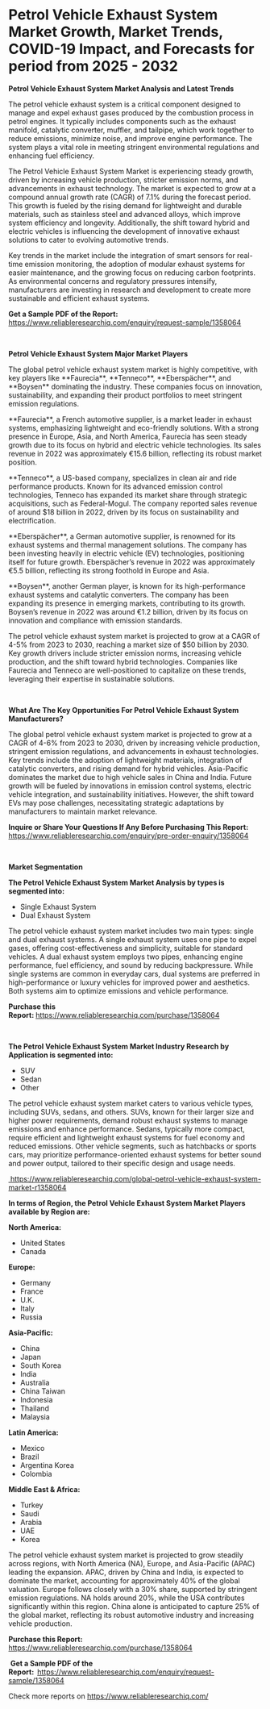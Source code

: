 <p><h1>Petrol Vehicle Exhaust System Market Growth, Market Trends, COVID-19 Impact, and Forecasts for period from 2025 - 2032</h1></p><p><strong>Petrol Vehicle Exhaust System Market Analysis and Latest Trends</strong></p>
<p><p>The petrol vehicle exhaust system is a critical component designed to manage and expel exhaust gases produced by the combustion process in petrol engines. It typically includes components such as the exhaust manifold, catalytic converter, muffler, and tailpipe, which work together to reduce emissions, minimize noise, and improve engine performance. The system plays a vital role in meeting stringent environmental regulations and enhancing fuel efficiency.</p><p>The Petrol Vehicle Exhaust System Market is experiencing steady growth, driven by increasing vehicle production, stricter emission norms, and advancements in exhaust technology. The market is expected to grow at a compound annual growth rate (CAGR) of 7.1% during the forecast period. This growth is fueled by the rising demand for lightweight and durable materials, such as stainless steel and advanced alloys, which improve system efficiency and longevity. Additionally, the shift toward hybrid and electric vehicles is influencing the development of innovative exhaust solutions to cater to evolving automotive trends.</p><p>Key trends in the market include the integration of smart sensors for real-time emission monitoring, the adoption of modular exhaust systems for easier maintenance, and the growing focus on reducing carbon footprints. As environmental concerns and regulatory pressures intensify, manufacturers are investing in research and development to create more sustainable and efficient exhaust systems.</p></p>
<p><strong>Get a Sample PDF of the Report:&nbsp;</strong> <a href="https://www.reliableresearchiq.com/enquiry/request-sample/1358064?utm_campaign=1088&utm_medium=2&utm_source=Github&utm_content=ia&utm_term=23012025&utm_id=petrol-vehicle-exhaust-system">https://www.reliableresearchiq.com/enquiry/request-sample/1358064</a></p>
<p>&nbsp;</p>
<p><strong>Petrol Vehicle Exhaust System Major Market Players</strong></p>
<p><p>The global petrol vehicle exhaust system market is highly competitive, with key players like **Faurecia**, **Tenneco**, **Eberspächer**, and **Boysen** dominating the industry. These companies focus on innovation, sustainability, and expanding their product portfolios to meet stringent emission regulations.</p><p>**Faurecia**, a French automotive supplier, is a market leader in exhaust systems, emphasizing lightweight and eco-friendly solutions. With a strong presence in Europe, Asia, and North America, Faurecia has seen steady growth due to its focus on hybrid and electric vehicle technologies. Its sales revenue in 2022 was approximately €15.6 billion, reflecting its robust market position.</p><p>**Tenneco**, a US-based company, specializes in clean air and ride performance products. Known for its advanced emission control technologies, Tenneco has expanded its market share through strategic acquisitions, such as Federal-Mogul. The company reported sales revenue of around $18 billion in 2022, driven by its focus on sustainability and electrification.</p><p>**Eberspächer**, a German automotive supplier, is renowned for its exhaust systems and thermal management solutions. The company has been investing heavily in electric vehicle (EV) technologies, positioning itself for future growth. Eberspächer’s revenue in 2022 was approximately €5.5 billion, reflecting its strong foothold in Europe and Asia.</p><p>**Boysen**, another German player, is known for its high-performance exhaust systems and catalytic converters. The company has been expanding its presence in emerging markets, contributing to its growth. Boysen’s revenue in 2022 was around €1.2 billion, driven by its focus on innovation and compliance with emission standards.</p><p>The petrol vehicle exhaust system market is projected to grow at a CAGR of 4-5% from 2023 to 2030, reaching a market size of $50 billion by 2030. Key growth drivers include stricter emission norms, increasing vehicle production, and the shift toward hybrid technologies. Companies like Faurecia and Tenneco are well-positioned to capitalize on these trends, leveraging their expertise in sustainable solutions.</p></p>
<p>&nbsp;</p>
<p><strong>What Are The Key Opportunities For Petrol Vehicle Exhaust System Manufacturers?</strong></p>
<p><p>The global petrol vehicle exhaust system market is projected to grow at a CAGR of 4-6% from 2023 to 2030, driven by increasing vehicle production, stringent emission regulations, and advancements in exhaust technologies. Key trends include the adoption of lightweight materials, integration of catalytic converters, and rising demand for hybrid vehicles. Asia-Pacific dominates the market due to high vehicle sales in China and India. Future growth will be fueled by innovations in emission control systems, electric vehicle integration, and sustainability initiatives. However, the shift toward EVs may pose challenges, necessitating strategic adaptations by manufacturers to maintain market relevance.</p></p>
<p><strong>Inquire or Share Your Questions If Any Before Purchasing This Report:</strong> <a href="https://www.reliableresearchiq.com/enquiry/pre-order-enquiry/1358064?utm_campaign=1088&utm_medium=2&utm_source=Github&utm_content=ia&utm_term=23012025&utm_id=petrol-vehicle-exhaust-system">https://www.reliableresearchiq.com/enquiry/pre-order-enquiry/1358064</a></p>
<p>&nbsp;</p>
<p><strong>Market Segmentation</strong></p>
<p><strong>The Petrol Vehicle Exhaust System Market Analysis by types is segmented into:</strong></p>
<p><ul><li>Single Exhaust System</li><li>Dual Exhaust System</li></ul></p>
<p><p>The petrol vehicle exhaust system market includes two main types: single and dual exhaust systems. A single exhaust system uses one pipe to expel gases, offering cost-effectiveness and simplicity, suitable for standard vehicles. A dual exhaust system employs two pipes, enhancing engine performance, fuel efficiency, and sound by reducing backpressure. While single systems are common in everyday cars, dual systems are preferred in high-performance or luxury vehicles for improved power and aesthetics. Both systems aim to optimize emissions and vehicle performance.</p></p>
<p><strong>Purchase this Report:&nbsp;</strong><a href="https://www.reliableresearchiq.com/purchase/1358064?utm_campaign=1088&utm_medium=2&utm_source=Github&utm_content=ia&utm_term=23012025&utm_id=petrol-vehicle-exhaust-system">https://www.reliableresearchiq.com/purchase/1358064</a></p>
<p>&nbsp;</p>
<p><strong>The Petrol Vehicle Exhaust System Market Industry Research by Application is segmented into:</strong></p>
<p><ul><li>SUV</li><li>Sedan</li><li>Other</li></ul></p>
<p><p>The petrol vehicle exhaust system market caters to various vehicle types, including SUVs, sedans, and others. SUVs, known for their larger size and higher power requirements, demand robust exhaust systems to manage emissions and enhance performance. Sedans, typically more compact, require efficient and lightweight exhaust systems for fuel economy and reduced emissions. Other vehicle segments, such as hatchbacks or sports cars, may prioritize performance-oriented exhaust systems for better sound and power output, tailored to their specific design and usage needs.</p></p>
<p><a href="https://www.reliableresearchiq.com/global-petrol-vehicle-exhaust-system-market-r1358064?utm_campaign=1088&utm_medium=2&utm_source=Github&utm_content=ia&utm_term=23012025&utm_id=petrol-vehicle-exhaust-system">&nbsp;https://www.reliableresearchiq.com/global-petrol-vehicle-exhaust-system-market-r1358064</a></p>
<p><strong>In terms of Region, the Petrol Vehicle Exhaust System Market Players available by Region are:</strong></p>
<p>
    <p> <strong> North America: </strong>
        <ul>
            <li>United States</li>
            <li>Canada</li>
        </ul>
        </p> 
    <p> <strong> Europe: </strong>
        <ul>
            <li>Germany</li>
            <li>France</li>
            <li>U.K.</li>
            <li>Italy</li>
            <li>Russia</li>
        </ul>
        </p> 
    <p> <strong> Asia-Pacific: </strong>
        <ul>
            <li>China</li>
            <li>Japan</li>
            <li>South Korea</li>
            <li>India</li>
            <li>Australia</li>
            <li>China Taiwan</li>
            <li>Indonesia</li>
            <li>Thailand</li>
            <li>Malaysia</li>
        </ul>
        </p> 
    <p> <strong> Latin America: </strong>
        <ul>
            <li>Mexico</li>
            <li>Brazil</li>
            <li>Argentina Korea</li>
            <li>Colombia</li>
        </ul>
        </p> 
    <p> <strong> Middle East & Africa: </strong>
        <ul>
            <li>Turkey</li>
            <li>Saudi</li>
            <li>Arabia</li>
            <li>UAE</li>
            <li>Korea</li>
        </ul>
    </p>
    </p>
<p><p>The petrol vehicle exhaust system market is projected to grow steadily across regions, with North America (NA), Europe, and Asia-Pacific (APAC) leading the expansion. APAC, driven by China and India, is expected to dominate the market, accounting for approximately 40% of the global valuation. Europe follows closely with a 30% share, supported by stringent emission regulations. NA holds around 20%, while the USA contributes significantly within this region. China alone is anticipated to capture 25% of the global market, reflecting its robust automotive industry and increasing vehicle production.</p></p>
<p><strong>Purchase this Report: </strong><a href="https://www.reliableresearchiq.com/purchase/1358064?utm_campaign=1088&utm_medium=2&utm_source=Github&utm_content=ia&utm_term=23012025&utm_id=petrol-vehicle-exhaust-system">https://www.reliableresearchiq.com/purchase/1358064</a></p>
<p>&nbsp;<strong>Get a Sample PDF of the Report:&nbsp;&nbsp;</strong><a href="https://www.reliableresearchiq.com/enquiry/request-sample/1358064?utm_campaign=1088&utm_medium=2&utm_source=Github&utm_content=ia&utm_term=23012025&utm_id=petrol-vehicle-exhaust-system">https://www.reliableresearchiq.com/enquiry/request-sample/1358064</a></p>
<p><strong></strong></p>
<p>Check more reports on <a href="https://www.reliableresearchiq.com/?utm_campaign=1088&utm_medium=2&utm_source=Github&utm_content=ia&utm_term=23012025&utm_id=petrol-vehicle-exhaust-system">https://www.reliableresearchiq.com/</a></p>
